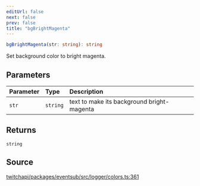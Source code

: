 ```yaml
---
editUrl: false
next: false
prev: false
title: "bgBrightMagenta"
---
```


```ts
bgBrightMagenta(str: string): string
```

Set background color to bright magenta.

## Parameters

| Parameter | Type | Description |
| :------ | :------ | :------ |
| `str` | `string` | text to make its background bright-magenta |

## Returns

`string`

## Source

[twitchapi/packages/eventsub/src/logger/colors.ts:361](https://github.com/pablornc/twitchapi//blob/3baa008ac8be1133cbb9253985d5d4cd48b4e780/packages/eventsub/src/logger/colors.ts#L361)
